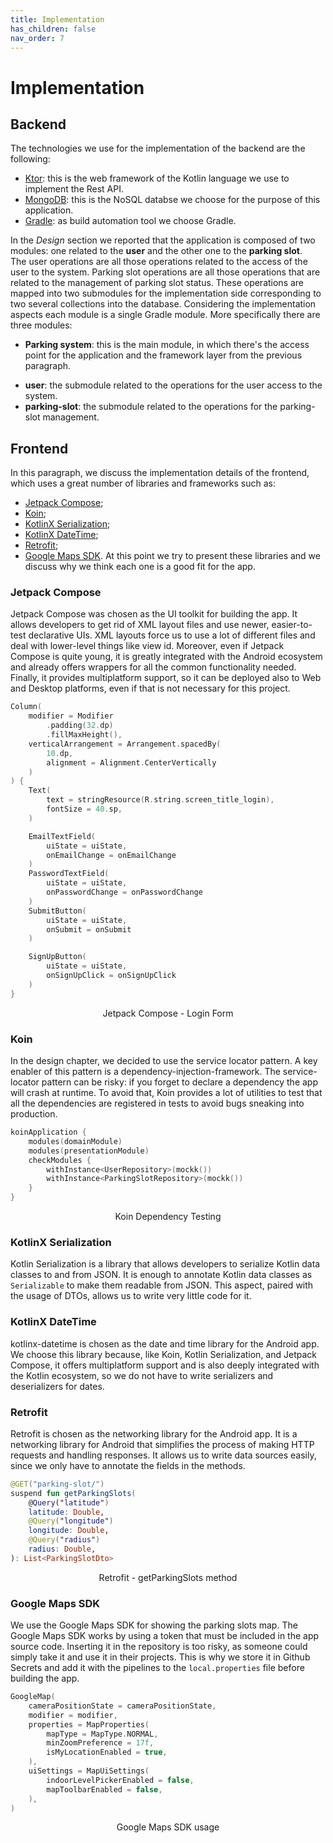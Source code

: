 ```yaml
---
title: Implementation
has_children: false
nav_order: 7
---
```


# Implementation

## Backend

The technologies we use for the implementation of the backend are the following:
* [Ktor](https://ktor.io/): this is the web framework of the Kotlin language we use to implement the Rest API.
* [MongoDB](https://www.mongodb.com/): this is the NoSQL databse we choose for the purpose of this application.
* [Gradle](https://gradle.org/): as build automation tool we choose Gradle.

In the *Design* section we reported that the application is composed of two modules: one related to the **user** and the other one to the **parking slot**. \
The user operations are all those operations related to the access of the user to the system. Parking slot operations are all those operations that are related to the management of parking slot status. These operations are mapped into two submodules for the implementation side corresponding to two several collections into the database.
Considering the implementation aspects each module is a single Gradle module. More specifically there are three modules:
* **Parking system**: this is the main module, in which there's the access point for the application and the framework layer from the previous paragraph. 
 - **user**: the submodule related to the operations for the user access to the system.
 - **parking-slot**: the submodule related to the operations for the parking-slot management.


## Frontend
In this paragraph, we discuss the implementation details of the frontend, which uses a great number of libraries and frameworks such as:
* [Jetpack Compose](https://developer.android.com/jetpack/compose);
* [Koin](https://insert-koin.io);
* [KotlinX Serialization](https://github.com/Kotlin/kotlinx.serialization);
* [KotlinX DateTime](https://github.com/Kotlin/kotlinx-datetime);
* [Retrofit](https://square.github.io/retrofit/);
* [Google Maps SDK](https://developers.google.com/maps/documentation/android-sdk/maps-compose).
At this point we try to present these libraries and we discuss why we think each one is a good fit for the app.

### Jetpack Compose
Jetpack Compose was chosen as the UI toolkit for building the app. It allows developers to get rid of XML layout files and use newer, easier-to-test declarative UIs. XML layouts force us to use a lot of different files and deal with lower-level things like view id. Moreover, even if Jetpack Compose is quite young, it is greatly integrated with the Android ecosystem and already offers wrappers for all the common functionality needed. Finally, it provides multiplatform support, so it can be deployed also to Web and Desktop platforms, even if that is not necessary for this project.

```kotlin
Column(
    modifier = Modifier
        .padding(32.dp)
        .fillMaxHeight(),
    verticalArrangement = Arrangement.spacedBy(
        10.dp,
        alignment = Alignment.CenterVertically
    )
) {
    Text(
        text = stringResource(R.string.screen_title_login),
        fontSize = 40.sp,
    )

    EmailTextField(
        uiState = uiState,
        onEmailChange = onEmailChange
    )
    PasswordTextField(
        uiState = uiState,
        onPasswordChange = onPasswordChange
    )
    SubmitButton(
        uiState = uiState,
        onSubmit = onSubmit
    )

    SignUpButton(
        uiState = uiState,
        onSignUpClick = onSignUpClick
    )
}
```
<p align="center">Jetpack Compose - Login Form</p>

### Koin
In the design chapter, we decided to use the service locator pattern. A key enabler of this pattern is a dependency-injection-framework. The service-locator pattern can be risky: if you forget to declare a dependency the app will crash at runtime. To avoid that, Koin provides a lot of utilities to test that all the dependencies are registered in tests to avoid bugs sneaking into production.

```kotlin
koinApplication {
    modules(domainModule)
    modules(presentationModule)
    checkModules {
        withInstance<UserRepository>(mockk())
        withInstance<ParkingSlotRepository>(mockk())
    }
}
```
<p align="center">Koin Dependency Testing</p>

### KotlinX Serialization
Kotlin Serialization is a library that allows developers to serialize Kotlin data classes to and from JSON. It is enough to annotate Kotlin data classes as `Serializable` to make them readable from JSON. This aspect, paired with the usage of DTOs, allows us to write very little code for it.


### KotlinX DateTime
kotlinx-datetime is chosen as the date and time library for the Android app. We choose this library because, like Koin, Kotlin Serialization, and Jetpack Compose, it offers multiplatform support and is also deeply integrated with the Kotlin ecosystem, so we do not have to write serializers and deserializers for dates.

### Retrofit
Retrofit is chosen as the networking library for the Android app. It is a networking library for Android that simplifies the process of making HTTP requests and handling responses. It allows us to write data sources easily, since we only have to annotate the fields in the methods.

```kotlin
@GET("parking-slot/")
suspend fun getParkingSlots(
    @Query("latitude")
    latitude: Double,
    @Query("longitude")
    longitude: Double,
    @Query("radius")
    radius: Double,
): List<ParkingSlotDto>
```
<p align="center">Retrofit - getParkingSlots method</p>


### Google Maps SDK
We use the Google Maps SDK for showing the parking slots map. The Google Maps SDK works by using a token that must be included in the app source code. Inserting it in the repository is too risky, as someone could simply take it and use it in their projects. This is why we store it in Github Secrets and add it with the pipelines to the `local.properties` file before building the app.

```kotlin
GoogleMap(
    cameraPositionState = cameraPositionState,
    modifier = modifier,
    properties = MapProperties(
        mapType = MapType.NORMAL,
        minZoomPreference = 17f,
        isMyLocationEnabled = true,
    ),
    uiSettings = MapUiSettings(
        indoorLevelPickerEnabled = false,
        mapToolbarEnabled = false,
    ),
)
```
<p align="center">Google Maps SDK usage</p>
